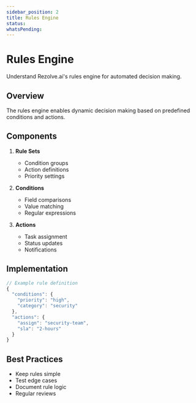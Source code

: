 ```yaml
---
sidebar_position: 2
title: Rules Engine
status: 
whatsPending: 
---
```


# Rules Engine

Understand Rezolve.ai's rules engine for automated decision making.

## Overview

The rules engine enables dynamic decision making based on predefined conditions and actions.

## Components

1. **Rule Sets**
   - Condition groups
   - Action definitions
   - Priority settings

2. **Conditions**
   - Field comparisons
   - Value matching
   - Regular expressions

3. **Actions**
   - Task assignment
   - Status updates
   - Notifications

## Implementation

```javascript
// Example rule definition
{
  "conditions": {
    "priority": "high",
    "category": "security"
  },
  "actions": {
    "assign": "security-team",
    "sla": "2-hours"
  }
}
```

## Best Practices

- Keep rules simple
- Test edge cases
- Document rule logic
- Regular reviews

